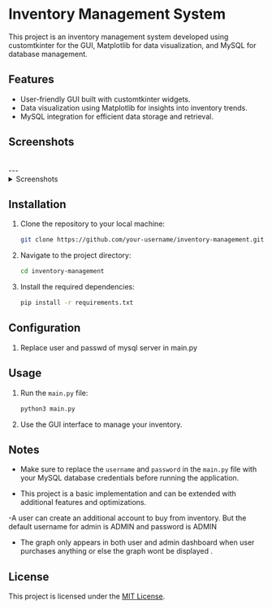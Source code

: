 # Inventory Management System

This project is an inventory management system developed using customtkinter for the GUI, Matplotlib for data visualization, and MySQL for database management.

## Features

- User-friendly GUI built with customtkinter widgets.
- Data visualization using Matplotlib for insights into inventory trends.
- MySQL integration for efficient data storage and retrieval.

## Screenshots
<br>
---

<details>
  <summary>Screenshots</summary>
  <br>
    <p align="left">
    <img src="screenshots/1.png"></image>
    <img src="screenshots/2.png"></image>
    <img src="screenshots/3.png"></image>
    <img src="screenshots/4.png"></image>
    <img src="screenshots/5.png"></image>
    <img src="screenshots/6.png"></image>
    <img src="screenshots/7.png"></image>

    </p>

</details>



## Installation

1. Clone the repository to your local machine:

    ```bash
    git clone https://github.com/your-username/inventory-management.git
    ```

2. Navigate to the project directory:

    ```bash
    cd inventory-management
    ```

3. Install the required dependencies:

    ```bash
    pip install -r requirements.txt
    ```

## Configuration

1. Replace user and passwd of mysql server in main.py

## Usage

1. Run the `main.py` file:

    ```bash
    python3 main.py
    ```

2. Use the GUI interface to manage your inventory.

## Notes

- Make sure to replace the `username` and `password` in the `main.py` file with your MySQL database credentials before running the application.

- This project is a basic implementation and can be extended with additional features and optimizations.

-A user can create an additional account to buy from inventory. But the default username for admin is ADMIN and password is ADMIN 

- The graph only appears in both user and admin dashboard when user purchases anything or else the graph wont be displayed .


## License

This project is licensed under the [MIT License](LICENSE).
